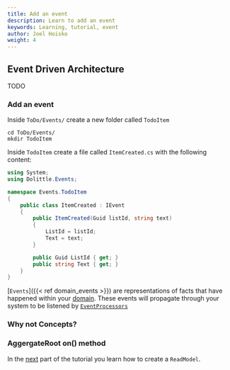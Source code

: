 ```yaml
---
title: Add an event
description: Learn to add an event
keywords: Learning, tutorial, event
author: Joel Hoisko
weight: 4
---
```


## Event Driven Architecture
TODO

### Add an event
Inside `ToDo/Events/` create a new folder called `TodoItem`

```console
cd ToDo/Events/
mkdir TodoItem
```

Inside `TodoItem` create a file called `ItemCreated.cs` with the following content:

```csharp
using System;
using Dolittle.Events;

namespace Events.TodoItem
{
    public class ItemCreated : IEvent
    {
        public ItemCreated(Guid listId, string text)
        {
            ListId = listId;
            Text = text;
        }

        public Guid ListId { get; }
        public string Text { get; }
    }
}
```

[`Events`]({{< ref domain_events >}}) are representations of facts that have happened within your [domain](). These events will propagate through your system to be listened by [`EventProcessors`]()

### Why not Concepts?

### AggergateRoot on() method


In the [next](./read_model) part of the tutorial you learn how to create a `ReadModel`.
